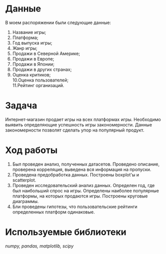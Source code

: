 # Данные<br>
В моем распоряжении были следующие данные:<br>
1. Название игры;<br>
2. Платформа;<br>
3. Год выпуска игры;<br>
4. Жанр игры;<br>
5. Продажи в Северной Америке;<br>
6. Продажи в Европе;<br>
7. Продажи в Японии;<br>
8. Продажи в других странах;<br>
9. Оценка критиков;<br>
10.Оценка пользователей;<br>
11.Рейтинг организаций.<br>

# Задача<br>
Интернет-магазин продает игры на всех платформах игры. Необходимо выявить определяющие успешность игры закономерности. Данные закономерности позволят сделать упор на популярный продукт.

# Ход работы<br>
1. Был проведен анализ, полученных датасетов. Проведено описание, проверена корреляция, выведена вся информация на пропуски.
2. Проведена предобработка данных. Построены boxplot'ы и scatterplot.
3. Проведен исследовательский анализ данных. Определен год, где был наибольший спрос на игры. Определены наиболее популярные платформы, на которых продаются игры. Построены круговые диаграммы.
4. Бли проведены гипотезы, что пользовательские рейтинги определенных платформ одинаковые.

# Используемые библиотеки<br>
*numpy, pandas, matplotlib, scipy*
